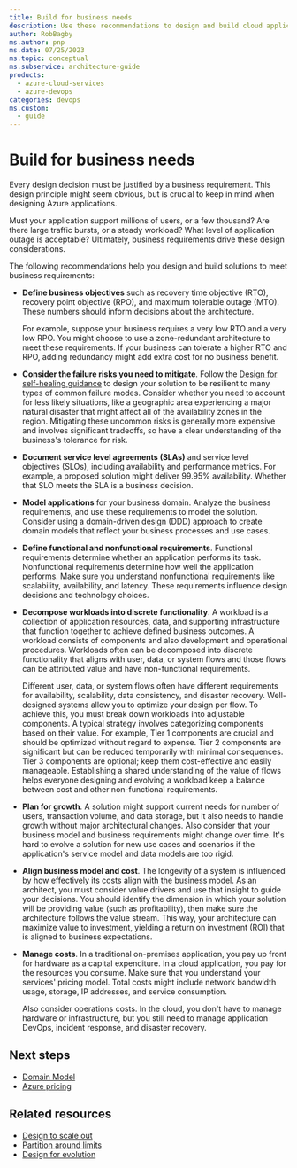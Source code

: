```yaml
---
title: Build for business needs
description: Use these recommendations to design and build cloud applications that meet functional and nonfunctional business requirements for performance, availability, scalability, growth, and cost management.
author: RobBagby
ms.author: pnp
ms.date: 07/25/2023
ms.topic: conceptual
ms.subservice: architecture-guide
products:
  - azure-cloud-services
  - azure-devops
categories: devops
ms.custom:
  - guide
---
```


# Build for business needs

Every design decision must be justified by a business requirement. This design principle might seem obvious, but is crucial to keep in mind when designing Azure applications.

Must your application support millions of users, or a few thousand? Are there large traffic bursts, or a steady workload? What level of application outage is acceptable? Ultimately, business requirements drive these design considerations.

The following recommendations help you design and build solutions to meet business requirements:

- **Define business objectives** such as recovery time objective (RTO), recovery point objective (RPO), and maximum tolerable outage (MTO). These numbers should inform decisions about the architecture.

  For example, suppose your business requires a very low RTO and a very low RPO. You might choose to use a zone-redundant architecture to meet these requirements. If your business can tolerate a higher RTO and RPO, adding redundancy might add extra cost for no business benefit.

- **Consider the failure risks you need to mitigate**. Follow the [Design for self-healing guidance](self-healing.md) to design your solution to be resilient to many types of common failure modes. Consider whether you need to account for less likely situations, like a geographic area experiencing a major natural disaster that might affect all of the availability zones in the region. Mitigating these uncommon risks is generally more expensive and involves significant tradeoffs, so have a clear understanding of the business's tolerance for risk.

- **Document service level agreements (SLAs)** and service level objectives (SLOs), including availability and performance metrics. For example, a proposed solution might deliver 99.95% availability. Whether that SLO meets the SLA is a business decision.

- **Model applications** for your business domain. Analyze the business requirements, and use these requirements to model the solution. Consider using a domain-driven design (DDD) approach to create domain models that reflect your business processes and use cases.

- **Define functional and nonfunctional requirements**. Functional requirements determine whether an application performs its task. Nonfunctional requirements determine how well the application performs. Make sure you understand nonfunctional requirements like scalability, availability, and latency. These requirements influence design decisions and technology choices.

- **Decompose workloads into discrete functionality**. A workload is a collection of application resources, data, and supporting infrastructure that function together to achieve defined business outcomes. A workload consists of components and also development and operational procedures. Workloads often can be decomposed into discrete functionality that aligns with user, data, or system flows and those flows can be attributed value and have non-functional requirements.

   Different user, data, or system flows often have different requirements for availability, scalability, data consistency, and disaster recovery. Well-designed systems allow you to optimize your design per flow. To achieve this, you must break down workloads into adjustable components. A typical strategy involves categorizing components based on their value. For example, Tier 1 components are crucial and should be optimized without regard to expense. Tier 2 components are significant but can be reduced temporarily with minimal consequences. Tier 3 components are optional; keep them cost-effective and easily manageable.  Establishing a shared understanding of the value of flows helps everyone designing and evolving a workload keep a balance between cost and other non-functional requirements.

- **Plan for growth**. A solution might support current needs for number of users, transaction volume, and data storage, but it also needs to handle growth without major architectural changes. Also consider that your business model and business requirements might change over time. It's hard to evolve a solution for new use cases and scenarios if the application's service model and data models are too rigid.

- **Align business model and cost**. The longevity of a system is influenced by how effectively its costs align with the business model. As an architect, you must consider value drivers and use that insight to guide your decisions. You should identify the dimension in which your solution will be providing value (such as profitability), then make sure the architecture follows the value stream. This way, your architecture can maximize value to investment, yielding a return on investment (ROI) that is aligned to business expectations.

- **Manage costs**. In a traditional on-premises application, you pay up front for hardware as a capital expenditure. In a cloud application, you pay for the resources you consume. Make sure that you understand your services' pricing model. Total costs might include network bandwidth usage, storage, IP addresses, and service consumption.

  Also consider operations costs. In the cloud, you don't have to manage hardware or infrastructure, but you still need to manage application DevOps, incident response, and disaster recovery.

## Next steps

- [Domain Model](https://martinfowler.com/eaaCatalog/domainModel.html)
- [Azure pricing](https://azure.microsoft.com/pricing)

## Related resources

- [Design to scale out](scale-out.md)
- [Partition around limits](partition.md)
- [Design for evolution](design-for-evolution.md)
